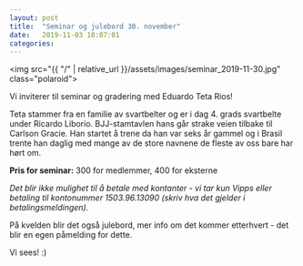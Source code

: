 ```yaml
---
layout: post
title:  "Seminar og julebord 30. november"
date:   2019-11-03 10:07:01 
categories:
---
```

<img src="{{ "/" | relative_url }}/assets/images/seminar_2019-11-30.jpg" class="polaroid">
                                                           
Vi inviterer til seminar og gradering med Eduardo Teta Rios!

Teta stammer fra en familie av svartbelter og er i dag 4. grads svartbelte under Ricardo Liborio. BJJ-stamtavlen hans går strake veien tilbake til Carlson Gracie. Han startet å trene da han var seks år gammel og i Brasil trente han daglig med mange av de store navnene de fleste av oss bare har hørt om.

<b>Pris for seminar:</b> 300 for medlemmer, 400 for eksterne

<i>Det blir ikke mulighet til å betale med kontanter - vi tar kun Vipps eller betaling til kontonummer 1503.96.13090 (skriv hva det gjelder i betalingsmeldingen).</i>

På kvelden blir det også julebord, mer info om det kommer etterhvert - det blir en egen påmelding for dette.

Vi sees! :)